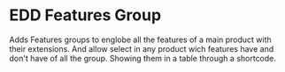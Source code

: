 # EDD Features Group
Adds Features groups to englobe all the features of a main product with their extensions.  And allow select in any product wich features have and don't have of all the group.  Showing them in a table through a shortcode. 
